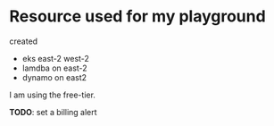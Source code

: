 # Resource used for my playground

created
- eks east-2 west-2
- lamdba on east-2
- dynamo on east2

I am using the free-tier.

**TODO**: set a billing alert